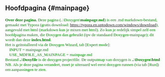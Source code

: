 Hoofdpagina {#mainpage}
----------- 
<span style="font-family:'Corbel'; font-size:10pt; color:green">**Over deze pagina.** Deze pagina (..\Doxygen\\<b>mainpage.md</b>) is een .md markdown-bestand, gemaakt met Typora (gratis download: https://typora.en.uptodown.com/windows/download), aangevuld met html (markdown kun je mixen met html). Zo kun je redelijk simpel zelf een hoofdpagina maken, die Doxygen dan gebruikt (ipv de standaard Doxygen-mainpage); dit wordt dan deze **index.html**.<br>
Het is geïnstalleerd via de Doxygen Wizard, tab [Expert mode]:<br>
&nbsp;&nbsp;&nbsp; INPUT                  = mainpage.md<br>
&nbsp;&nbsp;&nbsp; USE_MDFILE_AS_MAINPAGE = mainpage.md<br>   Bestand <b>..\Doxyfile</b> is de doxygen projectfile. De outputmap van doxygen is <b>..\Doxygen\html</b><br>NB. Als je deze pagina verandert, moet je uiteraard wel eerst doxygen runnen (via tab [Run]) om aanpassingen te zien.
</span>



<span style="font-family:'Corbel'; font-size:12pt;"> 
<!-- 
*(Corbel 12pt is nu het standaard font)* 
</span>

-->

<br>

<h1 style="font-family:'Corbel';">
FreeRTOS documentatie</h1>

Het realtime OS FreeRTOS hebben we gekozen omdat het gratis is, open source is, veel gebruikt wordt, relatief eenvoudig is én... omdat het uitgebreid gedocumenteerd is. Dat betekent dat het lesmateriaal grotendeels online te vinden is (en niet op powerpoints herhaald hoeft te worden).  De belangrijkste bronnen zijn: 

<ul style="font-family:'Corbel';">

<li>**FREERTOS hoofddocumentatie**: de [API-Reference](https://www.freertos.org/a00106.html). <u>Bij het ontwikkelen en de lessen moet je die er constant bij houden.</u> </li>
<li>[FreeRTOS boeken en pdf's](https://www.freertos.org/Documentation/RTOS_book.html)</li>
</ul>

<br>
<h1 style="font-family:'Corbel';">
Installatie: hoe krijg je de applicatie aan de praat?</h1>
<ul style="font-family:'Corbel';">
<li>Installeer het project FreeRTOS_GPS_407 in [STM32CubeIDE](https://www.st.com/en/development-tools/stm32cubeide.html).
<ul style="font-family:'Corbel';font-size:11pt;">
    <li>zip-bestand downloaden en uitpakken in map</li>
    <li>STMCubeIDE starten</li>
    <li>Nieuwe Workspace</li>
    <li>File -> Import -> General -> Atollic TrueSTUDIO Project</li>
    </ul>
    </li> 
<li>Sluit het ARM-bordje aan via USB.</li>
<li>Flash de applicatie naar het ARM-bordje (bv. via debug).</li>
<li>Download en installeer op je laptop een terminal-rs232-programma, bv. terminal.exe, of TeraTerm of iets anders. Zet de comport op 115200,n,8,1. Zet bij Transmit [CR]=[CR]+[LF] (dan wordt na <Enter> automatisch een Linefeed-character toegevoegd. </li>
<li>Reset het ARM-bordje en als het goed is zie je nu tekst verschijnen op het terminalprogramma. </li>
</ul>
<br>

<h1 style="font-family:'Corbel';">
Werking: wat doet de applicatie?</h1>
De applicatie freeRTOS_GPS_407 (geschikt voor ARM Cortex 407) is een werkende freeRTOS-applicatie, met de volgende doelen:

<ul style="font-family:'Corbel';">
<li>**didactisch**. Het toont de opzet en werking van verschillende freeRTOS-mechanismen. Soms is in de code op didactische gronden gekozen voor een of ander mechanisme, terwijl dit ook anders opgelost had kunnen worden.</li>
<li>**als basis (skeleton) om verder uit te werken voor het project**. Nu hoef je als student niet alles from scratch zelf te bouwen. Het is wel aan jou om goed te kijken welke onderdelen van de code je voor jouw applicatie kunt gebruiken en welke je kunt verwijderen.</li>
</ul> 

Als de de installatie gelukt is (zie boven), en het ARM-bordje communiceert met je laptop via een terminalprogramma, dan zie je dit:

<ul style="font-family:'Corbel';">
<li>Het display toont het versienummer (main.c, admin.c)</li>
<li>De applicatie stuurt de rij ledjes aan (ledjes.c).</li>
<li>Het blauwe ledje wordt elke halve seconde aan- en uitgezet (admin.c).</li>
<li>De applicatie leest de ARM-keys in (ARM_keys.c, en stm32f4xx_it.c). Na elke toets zie je de ledjes rood, oranje en groen oplichten.</li>
<li>De applicatie heeft een user interface via de UART (main.c). Het menu geeft keurig aan welke toetsen gebruikt kunnen worden (UART_keys.c). </li>
<ul  style="list-style-type:none;">
<li>**MENU:**</li>
<li>**0**:  *On/Off ALL test output.* Bij '0'\<enter\> krijg je of ALLE of GEEN testoutput te zien.</li>
<li>**1**:  *On/Off LEDS output.* Bij '1'\<enter\> gaan de LED-tasken WEL of GEEN output genereren.'</li>
<li>**2**:  *On/Off ARM_keys output.* Bij '2'\<enter\> gaan de ARM-keys-tasken WEL of GEEN output genereren.'</li>
<li>**3**:  *On/Off UART_keys output.* Bij '3'\<enter\> gaan de UART-keys-tasken WEL of GEEN output genereren.'</li>
<li>**4**:  *On/Off STUDENT output.* </li> Toets '4'\<enter\> kun je gebruiken voor je eigen testoutput. 
<li>**5**:  On/Off GPS-data output (mits een GPS-receiver aangesloten is).</li>
<li>**d**:  *change Delay time.* De LED-tasks werken met een delay time van default 200 MSecs tussen elke LED-setting. Zo kun je zien wat er gebeurt. 
Voorbeeld: 'd,50'\<enter\> verkleint de default delay time naar 50 MSecs, dus de ledjes gaan 4x zo snel.</li>
<li>**m**:  *show Menu*. Dit menu wordt getoond.</li> 
<li>**p**:  *change Priority of task*. Met 'p'[,tasknummer, prioriteit]\<enter\> kun je de prioriteit van een task aanpassen en zien wat er gebeurt. 
Voorbeeld: 'p,7,20' verandert de prioriteit van task 7 naar 20.</li>
<li>**t**:  *display Task-data.* Na 't'\<enter\> krijg je de gegevens per task te zien, zoals: nummer, prioriteit en geheugen (stack) gebruik. Zo kun je code optimaliseren en zien of een taak dreigt te weinig geheugen te krijgen...</li>
</ul>
</ul>

<br>
<h1 style="font-family:'Corbel';">
Design: overview van de applicatie</h1>

Hieronder zie je het *graphical design* van de applicatie (gemaakt in Powerpoint).<br> 
Het doel van het graphisch design is om snel inzicht te krijgen in de samenhang en werking van de applicatie. Daarom zijn alleen de belangrijkste zaken weergegeven. (Er is bijvoorbeeld ook een software-timer (timer.c), maar die is in het design niet weergegeven.)

<img src="../freeRTOS_GPS_407_design.png" alt="FreeRTOS_GPS design" width="100%"/>

De verschillende elementen:
<ul style="font-family:'Corbel';">
<li>*I/O-laag.* Links zie je de ARM-inputs (UART en ARM-toetsen), rechts de ARM-outputs (UART, LCD, Buzzer, RGBY-leds en de LED-rij). De applicatie gebruikt deze I/O's om te laten zien hoe multitasking werkt met de FreeRTOS-mechanismen. </li>
<li>*Tasks.* Elke task bestaat uit een gekleurd blokje met titel en 'sourcecode'. Bijbehorende tasks zijn per kleur gegroepeerd. Zoals je ziet zijn er 3 task-groepen:</li>
<ul>
<li>*Blauw.* Eigenlijk is dit de User Interface via de UART. Het leest en interpreteert de commando's die de gebruiker via een terminalprogramma intikt. Daarnaast schrijft het naar de gebruiker het menu en het programmaverloop.</li>
<li>*Oranje.* Deze groep leest en interpreteert de ARM-toetsen. </li>
<li>*Groen.* Deze groep behandelt de led-rij. </li>
</ul>
<li>*FreeRTOS-mechanismen.* De inter-proces-communicatie (tussen de tasks dus) met FreeRTOS-functies is ook in kleur weergegeven. Zo zie je welke tasks welke data naar elkaar sturen. </li>
<li>*Source-files.* De gestippelde blokjes geven aan in welke c-files de tasks gecodeerd zijn. </li>
<li>*IRQ.* Niet alle blokjes zijn tasks, maar functies, in dit geval interrupt handlers. Deze functies worden door STM32 gegenereerd op het moment dat je op de processor (.ios) hardwarematig een interrupt definieert. Die functie is dan nog leeg, en aan de programmeur om verder 'in te vullen'. In deze applicatie zijn de ARM-toetsen en de UART-input aan interrupts gekoppeld.</li>
</ul>

<br>
<h1 style="font-family:'Corbel';">
FreeRTOS en multitasking, de RTOS-basics</h1>

De applicatie is bedoeld om de werking van FreeRTOS te laten zien: het OS en de functionaliteiten daarvan. In het design hierboven zie je ze in de tasks beschreven in hun c-functieprototypes. 

Ze zijn allemaal keurig beschreven op de FreeRTOS-site (de [API-Reference](https://www.freertos.org/a00106.html) en  [boeken en pdf's](https://www.freertos.org/Documentation/RTOS_book.html)). 

Laten we eerst eens kijken wat een multitasking OS is en hoe die werkt. NB. Ik ga hier nu niet deze referenties herhalen, maar ga alleen globaal in op de basis FreeRTOS-zaken als multitasking, synchronisatie- en communicatiemechanismen en bijbehorende functies. 

<ul style="font-family:'Corbel';">
<li>(Terzijde) **FreeRTOS en CMSIS**. <br>ARM heeft, om zo onafhankelijk mogelijk te zijn van RTOS en processorkeuzes, een eigen softwarelaag gemaakt bovenop FreeRTOS: [RTOS2](https://arm-software.github.io/CMSIS-FreeRTOS/General/html/index.html). '*Using this software pack, users can choose between a native FreeRTOS implementation or one that is adhering to the CMSIS-RTOS2 API and using FreeRTOS under the hood.*' In de praktijk betekent dit dat zo'n beetje elke FreeRTOS-functie een RTOS2-variant heeft. RTOS2-functies zijn te herkennen aan het voorvoegsel '*os*', zoals *osThreadNew()* of *osDelay()*. Om verwarring te voorkomen gebruiken we in deze applicatie zoveel mogelijk 'native' FreeRTOS-functies. Hier en daar gebruiken we RTOS2-functies, omdat die door STM32CubeIDE automatisch gegenereerd worden, die houden we dus voor het gemak in stand.<br></li><br>
<li>**[Multitasking](https://www.freertos.org/implementation/a00004.html)**. <br>FreeRTOS is een realtime [multitasking](https://www.freertos.org/implementation/a00004.html) operating system. *Realtime* betekent dat code gegarandeerd binnen een bepaalde tijd, of op een bepaalde tijd, uitgevoerd wordt. *Multitasking* of multithreading betekent dat meerdere taken (tasks of threads genoemd) schijnbaar 'tegelijkertijd' uitgevoerd worden, parallel als het ware. Dat kan natuurlijk niet echt, want er is maar 1 processor. Wat er gebeurt, is dat het OS zo snel tussen tasks swicht, dat het lijkt of taken inderdaad gelijktijdig uitgevoerd worden. Dit heet **context switch**, waar we zo op door gaan.<br>
<img style="margin-left:30px;" src="./../rtos.png" alt="realtime_os" width="50%"/>
<br></li><br>
<li>**Tasks** (of **threads**). <br>Een [task](https://www.freertos.org/taskandcr.html) is qua code niets anders dan een functie met een oneindige while(1)-loop.<br> '*Each task executes within its own context with no coincidental dependency on other tasks within the system or the RTOS scheduler itself. Only one task within the application can be executing at any point in time and the real time RTOS scheduler is responsible for deciding which task this should be. The RTOS scheduler may therefore repeatedly start and stop each task (swap each task in and out) as the application executes. As a task has no knowledge of the RTOS scheduler activity it is the responsibility of the real time RTOS scheduler to ensure that the processor context (register values, stack contents, etc) when a task is swapped in is exactly that as when the same task was swapped out. To achieve this each task is provided with its own stack. When the task is swapped out the execution context is saved to the stack of that task so it can also be exactly restored when the same task is later swapped back in.*' <br>Dus, een task is een functie die zich gedraagt als een aparte applicatie, met zijn eigen geheugenruimte. De **scheduler** van het OS switcht tussen deze tasks, wat [context switch](https://www.freertos.org/implementation/a00006.html) heet. <br>
<img style="margin-left:30px;" src="../context_switch.png" alt="context switch" width="25%"/>
<br>Sommige tasks zullen belangrijker zijn dan ander, dus wil je dat die belangrijke tasks meer processortijd krijgen. Dat wordt gedaan met prioriteiten. Een task met een hogere prioriteit krijgt dan meer processortijd van het OS. </li>
<ul>
<li>Een task kan de volgende status hebben:</li>
<ul>
<li>**Running:** deze tasks is aan de gang. Het OS geeft hem de beurt, en de task heeft de processor tot zijn beschikking.</li>
<li>**Ready:** deze task is klaar om 'te gaan' (hij is niet blocked, noch is hij suspended) maar het OS laat een andere task, bv. met een hogere prioriteit, runnen.</li>
<li>**Blocked / waiting:** een task is blocked als hij wacht op een event (bv. een bericht of mutex) van een andere task. </li>
<li>**Suspended:** deze task is op 'pauze' gezet. Het OS negeert deze tasks, totdat hij weer op *Resume* gezet is.</li>
</ul>
</ul>
<ul>
<li>Code.</li>
<ul>
<li>*Een task aanmaken:* taskhandle = [osThreadNew()](https://arm-software.github.io/CMSIS_5/RTOS2/html/group__CMSIS__RTOS__ThreadMgmt.html#ga48d68b8666d99d28fa646ee1d2182b8f)  (De FreeRTOS-variant is [xTaskCreate()](https://www.freertos.org/a00125.html))<br>Om een task aan te kunnen maken heeft het OS meerdere argumenten nodig, zoals: de naam van de functie, de hoeveelheid geheugen die je de taak meegeeft, de prioriteit die je hem toekent en nog wat zaken. </li>
<li>*Taskpriority bepalen:* [vTaskPrioritySet(handle, prio)](https://www.freertos.org/a00129.html)</li>
<li>*Task vertragen (context switch afdwingen):* [vTaskDelay(clockticks)](https://www.freertos.org/a00127.html). Wij gebruiken meestal: [osDelay(clockticks)](https://arm-software.github.io/CMSIS_5/RTOS2/html/group__CMSIS__RTOS__Wait.html#gaf6055a51390ef65b6b6edc28bf47322e). Wat ook kan: [taskYIELD()](https://www.freertos.org/a00020.html#taskYIELD), hiermee forceer je een context switch.</li>
<li>*Zie:* admin.c, ledjes.c <br></li><br>
</ul>
</ul>

</ul>

<br>
<h1 style="font-family:'Corbel';">
FreeRTOS: de mechanismen in de applicatie</h1>

<ul style="font-family:'Corbel';">

<li>**Algemeen.** Voor de synchronisatie en communicatie *tussen* tasks gebruiken we 4 mechanismen: *mutexes* voor <u>synchronisatie</u>, en *notifications, events* en *queues* voor <u>communicatie</u>.<br></li><br>

<li>**[Mutual Exclusion Semaphores (mutexes)](https://www.freertos.org/a00113.html).** <br>Met een Mutual Exclusion Semaphore, meestal **mutex** genoemd, zorg je ervoor dat een 'shared resource' (denk aan: printer of wc of ledjes) niet tegelijkertijd door meerdere processen gebruikt kan worden (hence: mutual exluded). Bij een printer wil je dat eerst de ene printjob afgehandeld wordt voordat de volgende printjob aan de beurt komt. Bij een wc wil je liever niet dat een ander van het toilet gebruik maakt terwijl jij er net op zit. Anders gezegd: je wil dat dit soort 'gedeelde resources' *gesynchroniseerd* kunnen worden. Bij een wc is dit het slotje op de deur: rood betekent 'bezet', groen betekent: 'vrij'.<br> 
<img style="margin-left:30px;" src="../vrij-bezet.png" alt="mutex" width="15%"/>
<br>In de applicatie wordt een *mutex* gebruikt om te ledjes te synchroniseren. Kijk in het design naar het groene gedeelte. Daar zie je dat meerdere tasks tegelijkertijd naar de ledjes willen schrijven. Om ervoor te zorgen dat ze niet allemaal dwars door elkaar gaan rammen, is er een mutex aangemaakt. Een task kan pas naar de leds schrijven als de 'deur op groen' staat. De task wacht op het OS tot hij erin mag. Zolang de mutex 'bezet' is door een andere task, geeft het OS de beurt aan een andere task. De wachtende task blijft dan [blocked](https://www.freertos.org/RTOS-task-states.html).</li>

<ul>
<li>*Aanmaken:* handle = [xSemaphoreCreateMutex();](https://www.freertos.org/CreateMutex.html)</li>
<li>*Aanvragen (ik wil erin...):* [xSemaphoreTake(handle);](https://www.freertos.org/a00122.html)</li>
<li>*Vrijgeven (ik ben klaar...):* [xSemaphoreGive(handle);](https://www.freertos.org/a00123.html)</li>
<li>*Zie:* admin.c, ledjes.c <br></li><br>
</ul>
<li>**[Notifications.](https://www.freertos.org/RTOS-task-notification-API.html)**<br>Met notifications maak je een virtuele verbinding naar een andere task. De ontvangende task wacht (en is dus *'blocked'*) op het bericht van de versturende taak. Dat bericht kan een signalering zijn (net als 'tikkertje'), of een waarde. Om een notificatie te doen, moet de task die stuurt eerst de taskhandle van de ontvanger verkrijgen. De ontvangende taak wacht gewoon, en aan de code kun je niet zien op welke task hij wacht.<br>
<img style="margin-left:30px;" src="../notify.jfif" alt="notification" width="20%"/>
<br>*Let op. Bij queues en events stuur je niet een bericht naar een task, maar naar een specifieke queue-handle of een event-handle; elke taak kan naar die handle sturen of van die handle ontvangen ('luisteren').*</li>
<ul>
<li>*Aanmaken:* hoeft niet, de handle die nodig is bestaat al: de handle van de task waarnaar verzonden wordt.</li>
<li>*Zenden en ontvangen met een waarde:*  [xTaskNotify(taskhandle)](https://www.freertos.org/xTaskNotify.html) en [xTaskNotifyWait()](https://www.freertos.org/xTaskNotifyWait.html)</li>
<li>*Op elkaar laten wachten:* [xTaskNotifyGive(taskhandle)](https://www.freertos.org/xTaskNotifyGive.html) en [ulTaskNotifyTake()](https://www.freertos.org/ulTaskNotifyTake.html)</li>
<li>*Zie:* handles.c, ledjes.c, ARM_keys.c <br></li><br>
</ul>
<li>**[Eventgroups (flags).](https://www.freertos.org/event-groups-API.html)** <br>Met een event group zet je een waarde - of eigenlijk: een rij bits - op de aangemaakte eventgroup (op de handle dus) - dat doe je met EventGroupSetBits(). Elke bit kun je zien als een event - hence 'event group'.  Bijvoorbeeld, bit 1 staat voor de motorstatus (aan of uit, 1 of 0), bit 2 voor de koplampen (aan of uit) etc. <br>
<img style="margin-left:30px;" src="../event.png" alt="eventgroup" width="20%"/>
<br>
Met EventGroupWaitBits() worden de bits uitgelezen. Je kunt alle bits uitlezen, of alleen op een specifieke bit (event) wachten, bijvoorbeeld: de motortask wacht tot de motor aangezet wordt, dus reageert op bit 1. Je kunt dan aan het OS aangeven of het bit gecleared moet worden of niet. De applicatie doet het simpeler: nadat een ARM-key gepressed is, wordt een interrupt gegeneerd. In de ISR wordt bepaald welke key gedrukt is, en die key-waarde (int) wordt op de eventgroup-handle gezet (met ...SendFromISR). In ARM_keys.c wordt die waarde in zijn geheel uitgelezen. Er wordt dus verder niks met afzonderlijke bits gedaan. </li>
<ul>
<li>*Aanmaken:* handle = [xEventGroupCreate()](https://www.freertos.org/xEventGroupCreate.html)</li>
<li>*Zenden:*  [xEventGroupSetBits(handle)](https://www.freertos.org/xEventGroupSetBits.html) en [xEventGroupSetBitsFromISR(handle)](https://www.freertos.org/xEventGroupSetBitsFromISR.html)</li>
<li>*Ontvangen:* [xEventGroupWaitBits(handle)](https://www.freertos.org/xEventGroupWaitBits.html)</li>
<li>*Zie:* admin.c, stm32f4xx_it.c, ARM_keys.c <br></li><br>
</ul>
<li>**[Queues. ](https://www.freertos.org/a00018.html)** <br>Een queue is een rij/array van elementen. Net als karretjes bij een kassa. Een element kan een char zijn, of een structure, of een pointer, whatever. Bij het aanmaken geef je aan hoeveel elementen de queue moet bevatten (hoeveel karretjes er in de rij kunnen), en hoe groot (hoeveel bytes) elk element is (hoeveel in elk karretje past). Daarmee weet het OS genoeg. Een queue werkt via FIFO (first in, first out: default) of LIFO. Met *send* zet je een element op de queue; het OS zorgt (bij FIFO) dat dat element keurig achter het vorige element terecht komt. 
<img style="margin-left:30px;" src="../queue.png" alt="queue" width="30%"/>
<br>
Bij *receive* wordt het eerst verstuurde element van de queue gehaald (wil je dat niet, dan moet je *peek* gebruiken). In de applicatie wordt een queue gebruikt om de toetsaanslagen op de UART op te vangen; dit wordt gedaan door de ISR (met ...SendFromISR in main.c). Met deze queue wordt een soort buffer gecreëerd, zodat er geen toetsaanslagen verloren gaan. De ontvangende kant (UART_keys.c) leest elke character (toets) direct uit, tot ie een linefeed  '\\n' tegenkomt - dan gaat ie de string naar een andere task versturen met xTaskNotify(). <ul>
<li>*Aanmaken:* handle = [xQueueCreate()](https://www.freertos.org/a00116.html) </li>
<li>*Op queue zetten:* [xQueueSend(handle)](https://www.freertos.org/a00117.html) en [xQueueSendFromISR(handle)](https://www.freertos.org/a00119.html)</li>
<li>*Ontvangen:* [xQueueReceive(handle)](https://www.freertos.org/a00118.html)</li>
<li>*Zie:* admin.c, main.c, UART_keys.c<br></li>
</ul>
</li>
</ul>

<br>
<h1 style="font-family:'Corbel';">
Sourcefiles: samenhang van de applicatie</h1>

Hieronder zie je de voor deze applicatie belangrijkste bestanden. De applicatie bevindt zich 
in de map **Core**, en wel hoofdzakelijk in de map **MyApp**, die weer verdeeld is in App en Ports. Daarnaast zie je in Core nog de map **Src**, die door STM gegenereerde bestanden bevat.
<table  border='1' style="margin-left:30px; font-family:'Corbel'; font-size:11pt; background-color: #f6f8ff; border-style:solid;">
    <tr>
        <td>**[Core/Src]**</td>
        <td>**Bevat de door STM gegenereerde bestanden**</td>
    </tr>
    <tr>
        <td>main.c</td>
        <td>ISR voor UART (UART_keys.c), blijf ik verder zoveel mogelijk uit...</td>
    </tr>
    <tr>
        <td>stm32f4xx_it.c</td>
        <td>ISR voor ARM_keys.c</td>
    </tr>
    <tr>
        <td>&nbsp;</td>
        <td></td>
    </tr>
    <tr>
        <td>**[Core/MyApp/App]**</td>
        <td>**Bevat de applicatie-code (Michiel Scager)**</td>
    </tr>
    <tr>
        <td>admin.c</td>
        <td>versie-beheer<br>kleine algemene functies;<br><b>alle handles en alle taken (tasks, threads) worden hier aangemaakt</b></td>
    </tr>
    <tr>
        <td>admin.h</td>
        <td>\#defines, structs, externals, etc.</td>
    </tr>
    <tr>
        <td>gps.c</td>
        <td>verwerking van de inkomende GPS-data (UART)</td>
    </tr>
    <tr>
        <td>ledjes.c</td>
        <td>hier gaan wat tasks met ledjes spelen</td>
    </tr>
    <tr>
        <td>UART_keys.c</td>
        <td>afhandeling UART-input via ISR in main.c</td>
    </tr>
    <tr>
        <td>ARM_keys.c</td>
        <td>afhandeling ARM-toetsen via ISR in stm32f4xx_it.c</td>
    </tr>
    <tr>
        <td>student.c</td>
        <td>speeltuin voor studenten</td>
    </tr>
    <tr>
        <td>&nbsp;</td>
        <td></td>
    </tr>
    <tr>
        <td>**[Core/Myapp/Ports]**</td>
        <td>**Bevat ARM-port-functies (Franc van der Bent)**</td>
    </tr>
    <tr>
        <td>buzzer.c</td>
        <td></td>
    </tr>
    <tr>
        <td>uart.c</td>
        <td></td>
    </tr>
    <tr>
        <td>leds.c</td>
        <td></td>
    </tr>
    <tr>
        <td>lcd.c</td>
        <td></td>
    </tr>
    <tr>
        <td>keys.c</td>
        <td></td>
    </tr>
</table>

<br>


